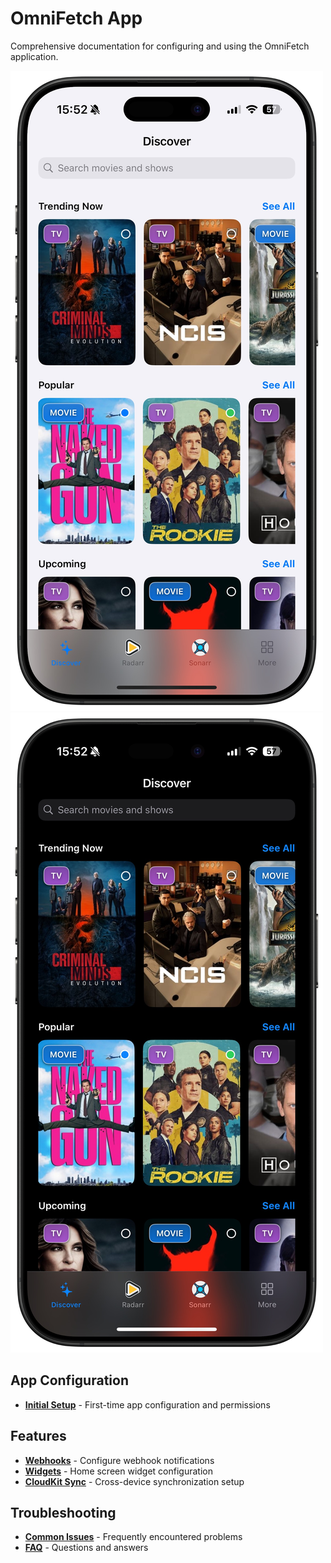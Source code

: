 # OmniFetch App

Comprehensive documentation for configuring and using the OmniFetch application.

<div class="hero-image-container">
  <a href="../assets/images/discover/discover-light-bezel.png" class="glightbox light-mode-only" data-gallery="discover-screen" data-glightbox="title: OmniFetch Discover Screen">
    <img src="../assets/images/discover/discover-light-bezel.png" alt="OmniFetch Discover Screen Light Mode" class="hero-image">
  </a>
  <a href="../assets/images/discover/discover-dark-bezel.png" class="glightbox dark-mode-only" data-gallery="discover-screen" data-glightbox="title: OmniFetch Discover Screen">
    <img src="../assets/images/discover/discover-dark-bezel.png" alt="OmniFetch Discover Screen Dark Mode" class="hero-image">
  </a>
</div>

## App Configuration

- **[Initial Setup](settings/initial-setup.md)** - First-time app configuration and permissions

## Features

- **[Webhooks](features/webhooks.md)** - Configure webhook notifications
- **[Widgets](features/widgets.md)** - Home screen widget configuration
- **[CloudKit Sync](features/cloudkit-sync.md)** - Cross-device synchronization setup

## Troubleshooting

- **[Common Issues](../troubleshooting/common-issues.md)** - Frequently encountered problems
- **[FAQ](../troubleshooting/faq.md)** - Questions and answers
